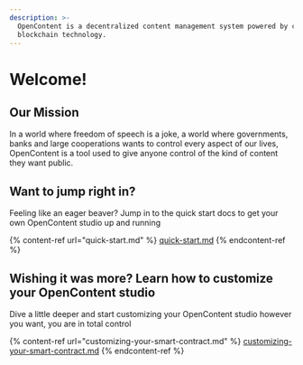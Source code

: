 ```yaml
---
description: >-
  OpenContent is a decentralized content management system powered by crypto and
  blockchain technology.
---
```


# Welcome!

## Our Mission

In a world where freedom of speech is a joke, a world where governments, banks and large cooperations wants to control every aspect of our lives, OpenContent is a tool used to give anyone control of the kind of content they want public.

## Want to jump right in?

Feeling like an eager beaver? Jump in to the quick start docs to get your own OpenContent studio up and running

{% content-ref url="quick-start.md" %}
[quick-start.md](quick-start.md)
{% endcontent-ref %}

## Wishing it was more? Learn how to customize your OpenContent studio

Dive a little deeper and start customizing your OpenContent studio however you want, you are in total control

{% content-ref url="customizing-your-smart-contract.md" %}
[customizing-your-smart-contract.md](customizing-your-smart-contract.md)
{% endcontent-ref %}
